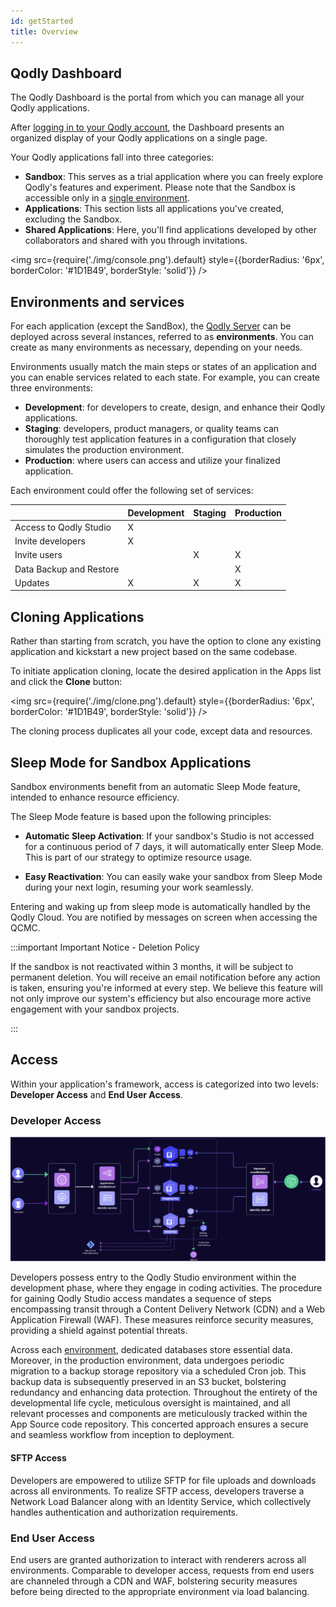 ```yaml
---
id: getStarted
title: Overview
---
```




## Qodly Dashboard

The Qodly Dashboard is the portal from which you can manage all your Qodly applications. 

After [logging in to your Qodly account](../concepts/quickstart.md), the Dashboard presents an organized display of your Qodly applications on a single page.


Your Qodly applications fall into three categories:

- **Sandbox**: This serves as a trial application where you can freely explore Qodly's features and experiment. Please note that the Sandbox is accessible only in a [single environment](../cloud/getStarted#environments-and-services). 
- **Applications**: This section lists all applications you've created, excluding the Sandbox.
- **Shared Applications**: Here, you'll find applications developed by other collaborators and shared with you through invitations.

<img src={require('./img/console.png').default} style={{borderRadius: '6px', borderColor: '#1D1B49', borderStyle: 'solid'}} />

## Environments and services

For each application (except the SandBox), the [Qodly Server](../concepts/platform.md#qodly-server) can be deployed across several instances, referred to as **environments**. You can create as many environments as necessary, depending on your needs. 

Environments usually match the main steps or states of an application and you can enable services related to each state. For example, you can create three environments: 

- **Development**: for developers to create, design, and enhance their Qodly applications.
- **Staging**: developers, product managers, or quality teams can thoroughly test application features in a configuration that closely simulates the production environment.
- **Production**: where users can access and utilize your finalized application.

Each environment could offer the following set of services:

||Development|Staging|Production|
|---|---|---|---|
|Access to Qodly Studio|X|||
|Invite developers|X|||
|Invite users||X|X|
|Data Backup and Restore|||X|
|Updates|X|X|X|



## Cloning Applications

Rather than starting from scratch, you have the option to clone any existing application and kickstart a new project based on the same codebase.

To initiate application cloning, locate the desired application in the Apps list and click the **Clone** button:

<img src={require('./img/clone.png').default} style={{borderRadius: '6px', borderColor: '#1D1B49', borderStyle: 'solid'}} />

The cloning process duplicates all your code, except data and resources.


## Sleep Mode for Sandbox Applications

Sandbox environments benefit from an automatic Sleep Mode feature, intended to enhance resource efficiency. 

The Sleep Mode feature is based upon the following principles:

- **Automatic Sleep Activation**: If your sandbox's Studio is not accessed for a continuous period of 7 days, it will automatically enter Sleep Mode. This is part of our strategy to optimize resource usage.

- **Easy Reactivation**: You can easily wake your sandbox from Sleep Mode during your next login, resuming your work seamlessly.

Entering and waking up from sleep mode is automatically handled by the Qodly Cloud. You are notified by messages on screen when accessing the QCMC.

:::important Important Notice - Deletion Policy

If the sandbox is not reactivated within 3 months, it will be subject to permanent deletion.
You will receive an email notification before any action is taken, ensuring you're informed at every step.
We believe this feature will not only improve our system's efficiency but also encourage more active engagement with your sandbox projects.

:::


## Access

Within your application's framework, access is categorized into two levels: **Developer Access** and **End User Access**.


### Developer Access

![cloud architecture](img/cloud-archi.png)

Developers possess entry to the Qodly Studio environment within the development phase, where they engage in coding activities. The procedure for gaining Qodly Studio access mandates a sequence of steps encompassing transit through a Content Delivery Network (CDN) and a Web Application Firewall (WAF). These measures reinforce security measures, providing a shield against potential threats. 
 
Across each [environment](#environments-and-services), dedicated databases store essential data. Moreover, in the production environment, data undergoes periodic migration to a backup storage repository via a scheduled Cron job. This backup data is subsequently preserved in an S3 bucket, bolstering redundancy and enhancing data protection. Throughout the entirety of the developmental life cycle, meticulous oversight is maintained, and all relevant processes and components are meticulously tracked within the App Source code repository. This concerted approach ensures a secure and seamless workflow from inception to deployment. 


#### SFTP Access

Developers are empowered to utilize SFTP for file uploads and downloads across all environments. To realize SFTP access, developers traverse a Network Load Balancer along with an Identity Service, which collectively handles authentication and authorization requirements. 

### End User Access

End users are granted authorization to interact with renderers across all environments. Comparable to developer access, requests from end users are channeled through a CDN and WAF, bolstering security measures before being directed to the appropriate environment via load balancing. 

